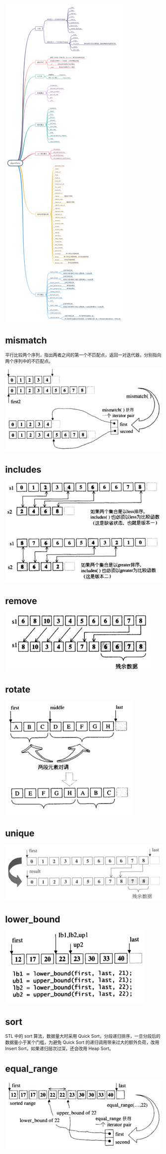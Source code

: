 ![](./img/algorithms.png)

# mismatch

平行比较两个序列，指出两者之间的第一个不匹配点，返回一对迭代器，分别指向两个序列中的不匹配点。

![](./img/mis_match.png)

# includes

![](./img/includes.png)

# remove

![](./img/remove.png)

# rotate

![](./img/rotate.png)

# unique

![](./img/unique.png)

# lower_bound

![](./img/lower_bound.png)

# sort

STL 中的 sort 算法，数据量大时采用 Quick Sort，分段递归排序，一旦分段后的数据量小于某个门槛，为避免 Quick Sort 的递归调用带来过大的额外负荷，改用 Insert Sort，如果递归层次过深，还会改用 Heap Sort。

# equal_range

![](./img/equal_range.png)